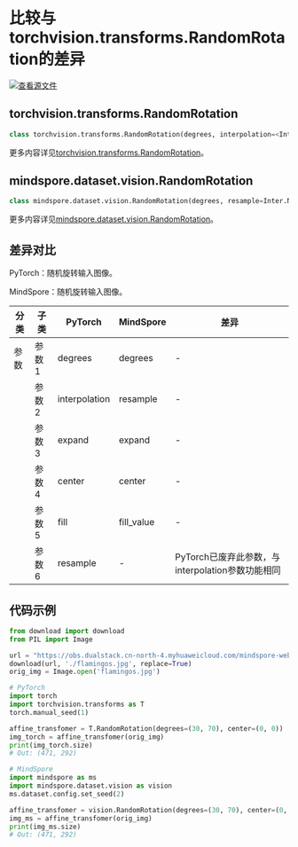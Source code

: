 # 比较与torchvision.transforms.RandomRotation的差异

[![查看源文件](https://mindspore-website.obs.cn-north-4.myhuaweicloud.com/website-images/r2.1/resource/_static/logo_source.svg)](https://gitee.com/mindspore/docs/blob/r2.1/docs/mindspore/source_zh_cn/note/api_mapping/pytorch_diff/RandomRotation.md)

## torchvision.transforms.RandomRotation

```python
class torchvision.transforms.RandomRotation(degrees, interpolation=<InterpolationMode.NEAREST: 'nearest'>, expand=False, center=None, fill=0, resample=None)
```

更多内容详见[torchvision.transforms.RandomRotation](https://pytorch.org/vision/0.9/transforms.html#torchvision.transforms.RandomRotation)。

## mindspore.dataset.vision.RandomRotation

```python
class mindspore.dataset.vision.RandomRotation(degrees, resample=Inter.NEAREST, expand=False, center=None, fill_value=0)
```

更多内容详见[mindspore.dataset.vision.RandomRotation](https://mindspore.cn/docs/zh-CN/r2.1/api_python/dataset_vision/mindspore.dataset.vision.RandomRotation.html)。

## 差异对比

PyTorch：随机旋转输入图像。

MindSpore：随机旋转输入图像。

| 分类 | 子类 |PyTorch | MindSpore | 差异 |
| --- | ---   | ---   | ---        |---  |
|参数 | 参数1 | degrees  | degrees  | - |
|     | 参数2 | interpolation    | resample  |- |
|     | 参数3 | expand    | expand   |- |
|     | 参数4 | center   | center   | - |
|     | 参数5 | fill   | fill_value  | - |
|     | 参数6 | resample   | - | PyTorch已废弃此参数，与interpolation参数功能相同 |

## 代码示例

```python
from download import download
from PIL import Image

url = "https://obs.dualstack.cn-north-4.myhuaweicloud.com/mindspore-website/notebook/datasets/flamingos.jpg"
download(url, './flamingos.jpg', replace=True)
orig_img = Image.open('flamingos.jpg')

# PyTorch
import torch
import torchvision.transforms as T
torch.manual_seed(1)

affine_transfomer = T.RandomRotation(degrees=(30, 70), center=(0, 0))
img_torch = affine_transfomer(orig_img)
print(img_torch.size)
# Out: (471, 292)

# MindSpore
import mindspore as ms
import mindspore.dataset.vision as vision
ms.dataset.config.set_seed(2)

affine_transfomer = vision.RandomRotation(degrees=(30, 70), center=(0, 0))
img_ms = affine_transfomer(orig_img)
print(img_ms.size)
# Out: (471, 292)
```
